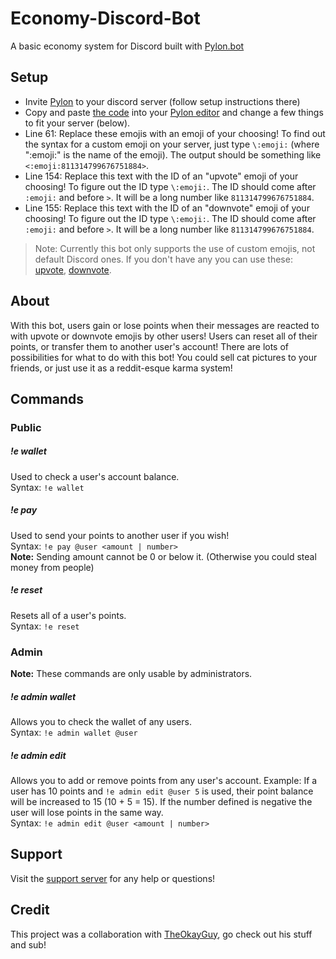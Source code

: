 # Economy-Discord-Bot
A basic economy system for Discord built with [Pylon.bot](https://pylon.bot)
## Setup
 - Invite [Pylon](https://pylon.bot) to your discord server (follow setup instructions there)
 - Copy and paste [the code](../main.ts) into your [Pylon editor](https://pylon.bot/studio) and change a few things to fit your server (below). 
 - Line 61: Replace these emojis with an emoji of your choosing! To find out the syntax for a custom emoji on your server, just type `\:emoji:` (where ":emoji:" is the name of the emoji). The output should be something like `<:emoji:811314799676751884>`.
 - Line 154: Replace this text with the ID of an "upvote" emoji of your choosing! To figure out the ID type `\:emoji:`. The ID should come after `:emoji:` and before `>`. It will be a long number like `811314799676751884`.
 - Line 155: Replace this text with the ID of an "downvote" emoji of your choosing! To figure out the ID type `\:emoji:`. The ID should come after `:emoji:` and before `>`. It will be a long number like `811314799676751884`.
 > Note: Currently this bot only supports the use of custom emojis, not default Discord ones. If you don't have any you can use these: [upvote](https://github.com/liamhtml/Economy-Discord-Bot/blob/main/upvote.png), [downvote](https://github.com/liamhtml/Economy-Discord-Bot/blob/main/downvote.png).
## About
With this bot, users gain or lose points when their messages are reacted to with upvote or downvote emojis by other users! Users can reset all of their points, or transfer them to another user's account! There are lots of possibilities for what to do with this bot! You could sell cat pictures to your friends, or just use it as a reddit-esque karma system!
## Commands
### Public
##### !e wallet
Used to check a user's account balance. 
<br>
Syntax: `!e wallet`
##### !e pay
Used to send your points to another user if you wish!
<br>
Syntax: `!e pay @user <amount | number>`
<br>
**Note:** Sending amount cannot be 0 or below it. (Otherwise you could steal money from people)
##### !e reset
Resets all of a user's points.
<br>
Syntax: `!e reset`
### Admin
**Note:** These commands are only usable by administrators.
##### !e admin wallet 
Allows you to check the wallet of any users.
<br>
Syntax: `!e admin wallet @user`
##### !e admin edit
Allows you to add or remove points from any user's account. Example: If a user has 10 points and `!e admin edit @user 5` is used, their point balance will be increased to 15 (10 + 5 = 15). If the number defined is negative the user will lose points in the same way.
<br>
Syntax: `!e admin edit @user <amount | number>`
## Support 
Visit the [support server](https://discord.gg/U4xC8ZP8QS) for any help or questions!
## Credit
This project was a collaboration with [TheOkayGuy](https://www.youtube.com/channel/UCtdzdofrVMY_BngbnEDnzrA), go check out his stuff and sub!
